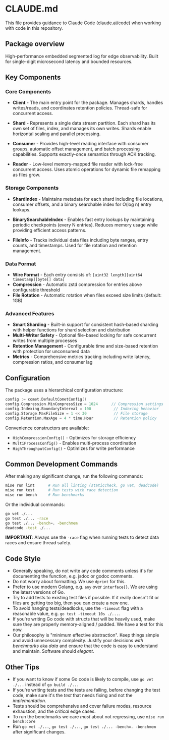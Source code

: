 # CLAUDE.md

This file provides guidance to Claude Code (claude.ai/code) when working with
code in this repository.

## Package overview

High-performance embedded segmented log for edge observability. Built for single-digit microsecond latency and bounded resources.

## Key Components

### Core Components

- **Client** - The main entry point for the package. Manages shards, handles writes/reads, and coordinates retention policies. Thread-safe for concurrent access.

- **Shard** - Represents a single data stream partition. Each shard has its own set of files, index, and manages its own writes. Shards enable horizontal scaling and parallel processing.

- **Consumer** - Provides high-level reading interface with consumer groups, automatic offset management, and batch processing capabilities. Supports exactly-once semantics through ACK tracking.

- **Reader** - Low-level memory-mapped file reader with lock-free concurrent access. Uses atomic operations for dynamic file remapping as files grow.

### Storage Components

- **ShardIndex** - Maintains metadata for each shard including file locations, consumer offsets, and a binary searchable index for O(log n) entry lookups.

- **BinarySearchableIndex** - Enables fast entry lookups by maintaining periodic checkpoints (every N entries). Reduces memory usage while providing efficient access patterns.

- **FileInfo** - Tracks individual data files including byte ranges, entry counts, and timestamps. Used for file rotation and retention management.

### Data Format

- **Wire Format** - Each entry consists of: `[uint32 length][uint64 timestamp][byte[] data]`
- **Compression** - Automatic zstd compression for entries above configurable threshold
- **File Rotation** - Automatic rotation when files exceed size limits (default: 1GB)

### Advanced Features

- **Smart Sharding** - Built-in support for consistent hash-based sharding with helper functions for shard selection and distribution
- **Multi-Writer Safety** - Optional file-based locking for safe concurrent writes from multiple processes
- **Retention Management** - Configurable time and size-based retention with protection for unconsumed data
- **Metrics** - Comprehensive metrics tracking including write latency, compression ratios, and consumer lag

## Configuration

The package uses a hierarchical configuration structure:

```go
config := comet.DefaultCometConfig()
config.Compression.MinCompressSize = 1024      // Compression settings
config.Indexing.BoundaryInterval = 100          // Indexing behavior
config.Storage.MaxFileSize = 1 << 30            // File storage
config.Retention.MaxAge = 4 * time.Hour         // Retention policy
```

Convenience constructors are available:

- `HighCompressionConfig()` - Optimizes for storage efficiency
- `MultiProcessConfig()` - Enables multi-process coordination
- `HighThroughputConfig()` - Optimizes for write performance

## Common Development Commands

After making any significant change, run the following commands:

```bash
mise run lint      # Run all linting (staticcheck, go vet, deadcode)
mise run test      # Run tests with race detection
mise run bench     # Run benchmarks
```

Or the individual commands:

```bash
go vet ./...
go test ./... -race
go test ./... -bench=. -benchmem
deadcode -test ./...
```

**IMPORTANT**: Always use the `-race` flag when running tests to detect data races and ensure thread safety.

## Code Style

- Generally speaking, do not write any code comments unless it's for documenting the function, e.g. jsdoc or godoc comments.
- Do not worry about formatting. We use `dprint` for this.
- Prefer to use modern Golang, e.g. `any` over `interface{}`. We are using the latest versions of Go.
- Try to add tests to existing test files if possible. If it really doesn't fit or files are getting too big, then you can create a new one.
- To avoid hanging tests/deadlocks, use the `-timeout` flag with a reasonable value, e.g. `go test -timeout 10s ./...`.
- If you're writing Go code with structs that will be heavily used, make sure they are properly memory-aligned / padded. We have a test for this now.
- Our philosophy is "minimum effective abstraction". Keep things simple and avoid unnecessary complexity. Justify your decisions _with benchmarks_ aka _data_ and ensure that the code is easy to understand and maintain. Software should _elegant_.

## Other Tips

- If you want to know if some Go code is likely to compile, use `go vet ./...` instead of `go build ./...`
- If you're writing tests and the tests are failing, before changing the test code, make sure it's the _test_ that needs fixing and not the _implementation_.
- Tests should be comprehensive and cover failure modes, resource exhaustion, and the _critical_ edge cases.
- To run the benchmarks we care _most_ about not regressing, use `mise run bench:core`
- Run `go vet ./...`, `go test ./...`, `go test ./... -bench=. -benchmem` after significant changes.
